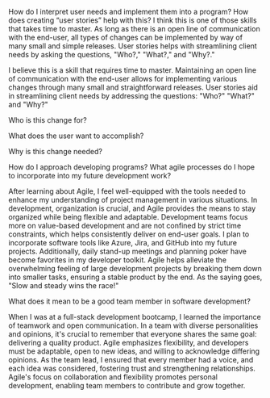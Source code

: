 How do I interpret user needs and implement them into a program? How does creating “user stories” help with this?
I think this is one of those skills that takes time to master. As long as there is an open line of communication with the end-user, all types of changes can be implemented by way of many small and simple releases. User stories helps with streamlining client needs by asking the questions, "Who?," "What?," and "Why?."

I believe this is a skill that requires time to master. Maintaining an open line of communication with the end-user allows for implementing various changes through many small and straightforward releases. User stories aid in streamlining client needs by addressing the questions: "Who?" "What?" and "Why?"

Who is this change for?

What does the user want to accomplish?

Why is this change needed?

How do I approach developing programs? What agile processes do I hope to incorporate into my future development work?

After learning about Agile, I feel well-equipped with the tools needed to enhance my understanding of project management in various situations. In development, organization is crucial, and Agile provides the means to stay organized while being flexible and adaptable. Development teams focus more on value-based development and are not confined by strict time constraints, which helps consistently deliver on end-user goals. I plan to incorporate software tools like Azure, Jira, and GitHub into my future projects. Additionally, daily stand-up meetings and planning poker have become favorites in my developer toolkit. Agile helps alleviate the overwhelming feeling of large development projects by breaking them down into smaller tasks, ensuring a stable product by the end. As the saying goes, "Slow and steady wins the race!"

What does it mean to be a good team member in software development?

When I was at a full-stack development bootcamp, I learned the importance of teamwork and open communication. In a team with diverse personalities and opinions, it's crucial to remember that everyone shares the same goal: delivering a quality product. Agile emphasizes flexibility, and developers must be adaptable, open to new ideas, and willing to acknowledge differing opinions. As the team lead, I ensured that every member had a voice, and each idea was considered, fostering trust and strengthening relationships. Agile's focus on collaboration and flexibility promotes personal development, enabling team members to contribute and grow together.
